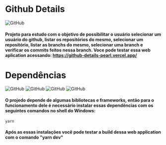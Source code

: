 # Github Details

![GitHub](https://img.shields.io/github/license/vimigueloli/github_details?color=brigthgreen) <br/>

#### Projeto para estudo com o objetivo de possibilitar o usuário selecionar um usuário do github, listar os repositórios do mesmo, selecionar um repositório, listar as branchs do mesmo, selecionar uma branch e verificar os commits feitos nessa branch. Voce pode testar essa web aplication acessando: https://github-details-pearl.vercel.app/

# Dependências

![GitHub](https://img.shields.io/badge/dependências-react-4e8dec?style=plastic)
![GitHub](https://img.shields.io/badge/-axios-4e8dec?style=plastic)
![GitHub](https://img.shields.io/badge/heroicons-4e8dec?style=plastic)
![GitHub](https://img.shields.io/badge/react_icons-4e8dec?style=plastic)
<br/>

#### O projedo depende de algumas bibliotecas e frameworks, então para o funcionamento dele é necessário instalar essas dependências com os seguintes comandos no shell do Windows:

```
yarn 
```

#### Após as essas instalações você pode testar a build dessa web application com o comando "yarn dev" 
